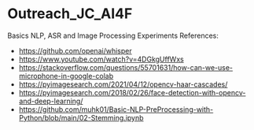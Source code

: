 # Outreach_JC_AI4F
Basics NLP, ASR and Image Processing Experiments
References:
- https://github.com/openai/whisper
- https://www.youtube.com/watch?v=4DGkgUffWxs
- https://stackoverflow.com/questions/55701631/how-can-we-use-microphone-in-google-colab
- https://pyimagesearch.com/2021/04/12/opencv-haar-cascades/
- https://pyimagesearch.com/2018/02/26/face-detection-with-opencv-and-deep-learning/
- https://github.com/muhk01/Basic-NLP-PreProcessing-with-Python/blob/main/02-Stemming.ipynb
